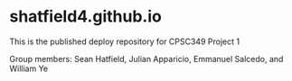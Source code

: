 # shatfield4.github.io
This is the published deploy repository for CPSC349 Project 1

Group members:
Sean Hatfield, Julian Apparicio, Emmanuel Salcedo, and William Ye
